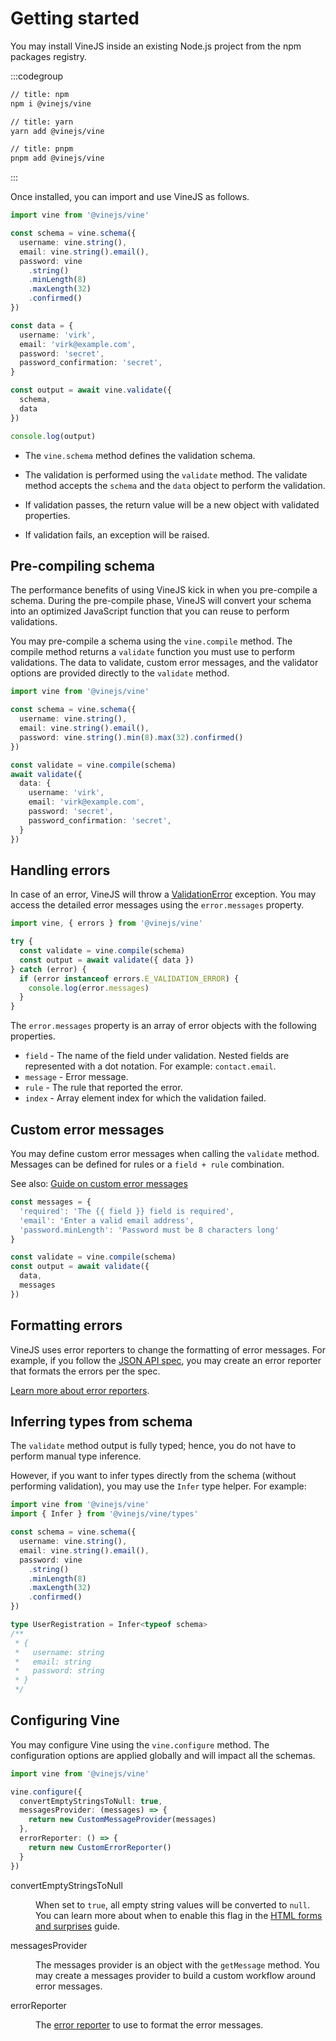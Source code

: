 # Getting started

You may install VineJS inside an existing Node.js project from the npm packages registry.

:::codegroup

```sh
// title: npm
npm i @vinejs/vine
```

```sh
// title: yarn
yarn add @vinejs/vine
```

```sh
// title: pnpm
pnpm add @vinejs/vine
```

:::


Once installed, you can import and use VineJS as follows.

```ts
import vine from '@vinejs/vine'

const schema = vine.schema({
  username: vine.string(),
  email: vine.string().email(),
  password: vine
    .string()
    .minLength(8)
    .maxLength(32)
    .confirmed()
})

const data = {
  username: 'virk',
  email: 'virk@example.com',
  password: 'secret',
  password_confirmation: 'secret',
}

const output = await vine.validate({
  schema,
  data
})

console.log(output)
```

- The `vine.schema` method defines the validation schema.

- The validation is performed using the `validate` method. The validate method accepts the `schema` and the `data` object to perform the validation.

- If validation passes, the return value will be a new object with validated properties.

- If validation fails, an exception will be raised.

## Pre-compiling schema
<!-- The performance benefits of VineJS kick in when you pre-compile your schemas and use the output to perform the validations. Read our dedicated guide on [pre-compiling](./pre_compiling.md) to learn more about the API. -->

The performance benefits of using VineJS kick in when you pre-compile a schema. During the pre-compile phase, VineJS will convert your schema into an optimized JavaScript function that you can reuse to perform validations.

You may pre-compile a schema using the `vine.compile` method. The compile method returns a `validate` function you must use to perform validations. The data to validate, custom error messages, and the validator options are provided directly to the `validate` method.

```ts
import vine from '@vinejs/vine'

const schema = vine.schema({
  username: vine.string(),
  email: vine.string().email(),
  password: vine.string().min(8).max(32).confirmed()
})

const validate = vine.compile(schema)
await validate({
  data: {
    username: 'virk',
    email: 'virk@example.com',
    password: 'secret',
    password_confirmation: 'secret',
  }
})
```

## Handling errors

In case of an error, VineJS will throw a [ValidationError]() exception. You may access the detailed error messages using the `error.messages` property.

```ts
import vine, { errors } from '@vinejs/vine'

try {
  const validate = vine.compile(schema)
  const output = await validate({ data })
} catch (error) {
  if (error instanceof errors.E_VALIDATION_ERROR) {
    console.log(error.messages)
  }
}
```

The `error.messages` property is an array of error objects with the following properties.

- `field` - The name of the field under validation. Nested fields are represented with a dot notation. For example: `contact.email`.
- `message` - Error message.
- `rule` - The rule that reported the error.
- `index` - Array element index for which the validation failed.

## Custom error messages

You may define custom error messages when calling the `validate` method. Messages can be defined for rules or a `field + rule` combination.

See also: [Guide on custom error messages](./custom_error_messages.md)

```ts
const messages = {
  'required': 'The {{ field }} field is required',
  'email': 'Enter a valid email address',
  'password.minLength': 'Password must be 8 characters long'
}

const validate = vine.compile(schema)
const output = await validate({
  data,
  messages
})
```

## Formatting errors

VineJS uses error reporters to change the formatting of error messages. For example, if you follow the [JSON API spec](https://jsonapi.org/format/#errors), you may create an error reporter that formats the errors per the spec.

[Learn more about error reporters](./error_reporter.md).

## Inferring types from schema

The `validate` method output is fully typed; hence, you do not have to perform manual type inference. 

However, if you want to infer types directly from the schema (without performing validation), you may use the `Infer` type helper. For example:

```ts
import vine from '@vinejs/vine'
import { Infer } from '@vinejs/vine/types'

const schema = vine.schema({
  username: vine.string(),
  email: vine.string().email(),
  password: vine
    .string()
    .minLength(8)
    .maxLength(32)
    .confirmed()
})

type UserRegistration = Infer<typeof schema>
/**
 * {
 *   username: string
 *   email: string
 *   password: string
 * }
 */
```

## Configuring Vine

You may configure Vine using the `vine.configure` method. The configuration options are applied globally and will impact all the schemas.

```ts
import vine from '@vinejs/vine'

vine.configure({
  convertEmptyStringsToNull: true,
  messagesProvider: (messages) => {
    return new CustomMessageProvider(messages)
  },
  errorReporter: () => {
    return new CustomErrorReporter()
  }
})
```

<dl>

<dt>

convertEmptyStringsToNull

</dt>

<dd>

When set to `true`, all empty string values will be converted to `null`. You can learn more about when to enable this flag in the [HTML forms and surprises](./html_forms_and_surprises.md) guide.

</dd>

<dt>

messagesProvider

</dt>

<dd>

The messages provider is an object with the `getMessage` method. You may create a messages provider to build a custom workflow around error messages.

</dd>


<dt>

errorReporter

</dt>

<dd>

The [error reporter](./error_reporter.md) to use to format the error messages.

</dd>

</dl>
